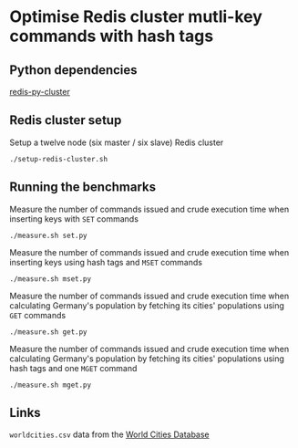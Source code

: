 # Optimise Redis cluster mutli-key commands with hash tags

## Python dependencies
[redis-py-cluster](https://redis-py-cluster.readthedocs.io/en/master/)

## Redis cluster setup

Setup a twelve node (six master / six slave) Redis cluster

```
./setup-redis-cluster.sh
```

## Running the benchmarks

Measure the number of commands issued and crude execution time when inserting keys with `SET` commands

```
./measure.sh set.py
```

Measure the number of commands issued and crude execution time when inserting keys using hash tags and `MSET` commands

```
./measure.sh mset.py
```

Measure the number of commands issued and crude execution time when calculating Germany's population by fetching its cities' populations using `GET` commands

```
./measure.sh get.py
```

Measure the number of commands issued and crude execution time when calculating Germany's population by fetching its cities' populations using hash tags and one `MGET` command

```
./measure.sh mget.py
```

## Links

`worldcities.csv` data from the [World Cities Database](https://simplemaps.com/data/world-cities)
